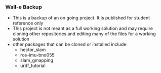 ### Wall-e Backup
  - This is a backup of an on going project. It is published for student reference only
  - This project is not meant as a full working solution and may require cloning other repositories and editing many of the files for a working solution
  - other packages that can be cloned or installed include:
      - hector_slam
      - ros-imu-bno055
      - slam_gmapping
      - urdf_tutorial
